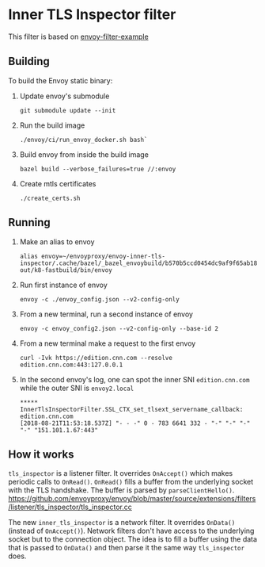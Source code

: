 # Inner TLS Inspector filter

This filter is based on [envoy-filter-example](https://github.com/envoyproxy/envoy-filter-example)



## Building

To build the Envoy static binary:

1. Update envoy's submodule
    ```
    git submodule update --init
    ```

1. Run the build image
    ```
    ./envoy/ci/run_envoy_docker.sh bash`
    ```

1. Build envoy from inside the build image
    ```
    bazel build --verbose_failures=true //:envoy
    ```

1. Create mtls certificates
    ```
    ./create_certs.sh
    ```

## Running

1. Make an alias to envoy
    ```
    alias envoy=~/envoyproxy/envoy-inner-tls-inspector/.cache/bazel/_bazel_envoybuild/b570b5ccd0454dc9af9f65ab1833764d/execroot/envoy_filter_example/bazel-out/k8-fastbuild/bin/envoy
    ```

1. Run first instance of envoy
    ```
    envoy -c ./envoy_config.json --v2-config-only
    ```

1. From a new terminal, run a second instance of envoy
    ```
    envoy -c envoy_config2.json --v2-config-only --base-id 2
    ```

1. From a new terminal make a request to the first envoy
    ```
    curl -Ivk https://edition.cnn.com --resolve edition.cnn.com:443:127.0.0.1
    ```


1. In the second envoy's log, one can spot the inner SNI `edition.cnn.com` while the outer SNI is `envoy2.local`
    ```
    ***** InnerTlsInspectorFilter.SSL_CTX_set_tlsext_servername_callback: edition.cnn.com
    [2018-08-21T11:53:18.537Z] "- - -" 0 - 783 6641 332 - "-" "-" "-" "-" "151.101.1.67:443"
    ```

## How it works

`tls_inspector` is a listener filter. It overrides `OnAccept()` which makes periodic calls to `OnRead()`.
`OnRead()` fills a buffer from the underlying socket with the TLS handshake. The buffer is parsed by `parseClientHello()`.
https://github.com/envoyproxy/envoy/blob/master/source/extensions/filters/listener/tls_inspector/tls_inspector.cc


The new `inner_tls_inspector` is a network filter. It overrides `OnData()` (instead of `OnAccept()`).
Network filters don't have access to the underlying socket but to the connection object.
The idea is to fill a buffer using the data that is passed to `OnData()` and then parse it the same way `tls_inspector` does.